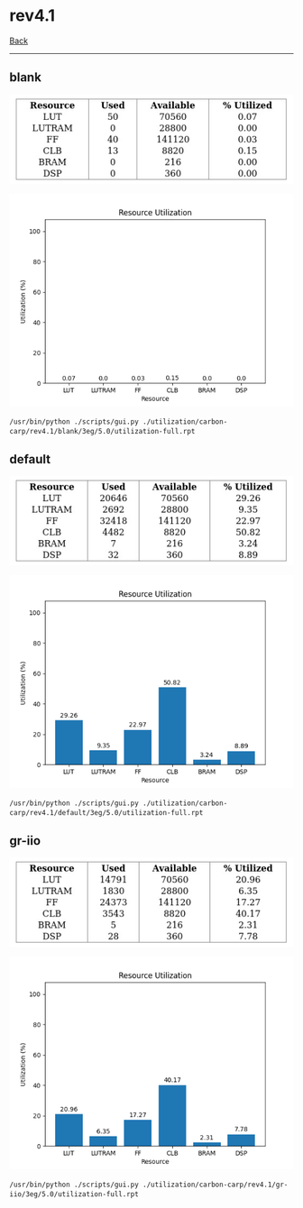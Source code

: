 # rev4.1

[Back](<../carbon-carp.md>)

---

## blank

<p align="center">
	<img src="../../../../images/carbon-carp/rev4.1/blank/3eg/5.0/table.jpg" />
</p>

<p align="center">
	<img src="../../../../images/carbon-carp/rev4.1/blank/3eg/5.0/graph.png" />
</p>

`/usr/bin/python ./scripts/gui.py ./utilization/carbon-carp/rev4.1/blank/3eg/5.0/utilization-full.rpt`

## default

<p align="center">
	<img src="../../../../images/carbon-carp/rev4.1/default/3eg/5.0/table.jpg" />
</p>

<p align="center">
	<img src="../../../../images/carbon-carp/rev4.1/default/3eg/5.0/graph.png" />
</p>

`/usr/bin/python ./scripts/gui.py ./utilization/carbon-carp/rev4.1/default/3eg/5.0/utilization-full.rpt`

## gr-iio

<p align="center">
	<img src="../../../../images/carbon-carp/rev4.1/gr-iio/3eg/5.0/table.jpg" />
</p>

<p align="center">
	<img src="../../../../images/carbon-carp/rev4.1/gr-iio/3eg/5.0/graph.png" />
</p>

`/usr/bin/python ./scripts/gui.py ./utilization/carbon-carp/rev4.1/gr-iio/3eg/5.0/utilization-full.rpt`

